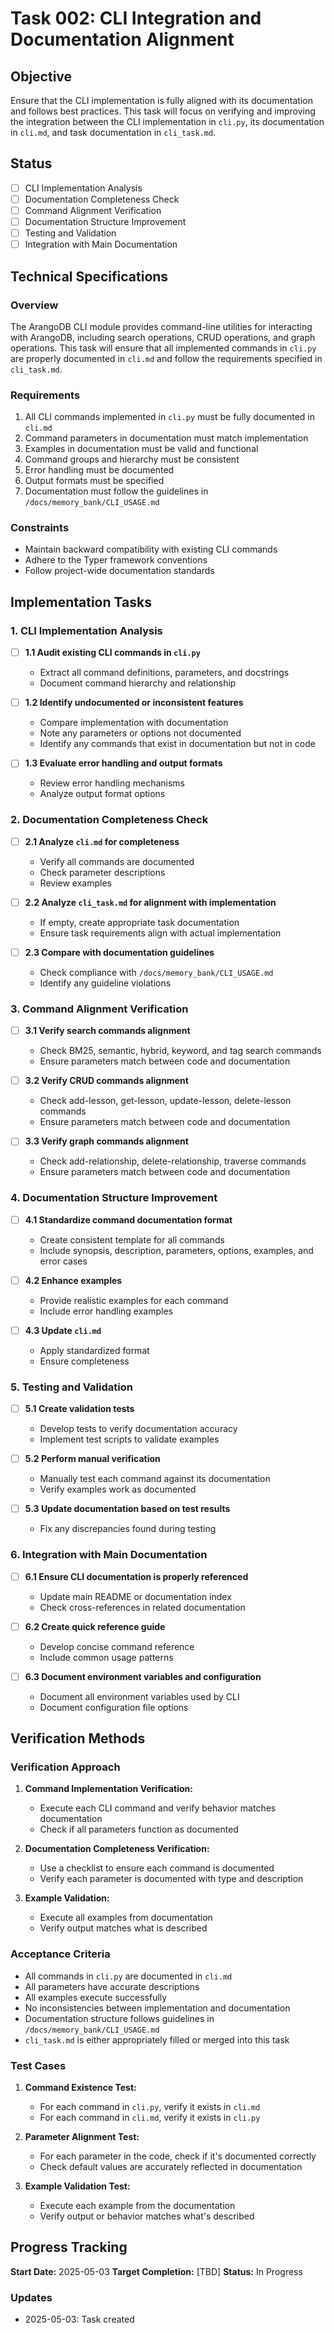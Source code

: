 # Task 002: CLI Integration and Documentation Alignment

## Objective

Ensure that the CLI implementation is fully aligned with its documentation and follows best practices. This task will focus on verifying and improving the integration between the CLI implementation in `cli.py`, its documentation in `cli.md`, and task documentation in `cli_task.md`.

## Status

- [ ] CLI Implementation Analysis
- [ ] Documentation Completeness Check
- [ ] Command Alignment Verification
- [ ] Documentation Structure Improvement
- [ ] Testing and Validation
- [ ] Integration with Main Documentation

## Technical Specifications

### Overview

The ArangoDB CLI module provides command-line utilities for interacting with ArangoDB, including search operations, CRUD operations, and graph operations. This task will ensure that all implemented commands in `cli.py` are properly documented in `cli.md` and follow the requirements specified in `cli_task.md`.

### Requirements

1. All CLI commands implemented in `cli.py` must be fully documented in `cli.md`
2. Command parameters in documentation must match implementation
3. Examples in documentation must be valid and functional
4. Command groups and hierarchy must be consistent
5. Error handling must be documented
6. Output formats must be specified
7. Documentation must follow the guidelines in `/docs/memory_bank/CLI_USAGE.md`

### Constraints

- Maintain backward compatibility with existing CLI commands
- Adhere to the Typer framework conventions
- Follow project-wide documentation standards

## Implementation Tasks

### 1. CLI Implementation Analysis

- [ ] **1.1 Audit existing CLI commands in `cli.py`**
  - Extract all command definitions, parameters, and docstrings
  - Document command hierarchy and relationship

- [ ] **1.2 Identify undocumented or inconsistent features**
  - Compare implementation with documentation
  - Note any parameters or options not documented
  - Identify any commands that exist in documentation but not in code

- [ ] **1.3 Evaluate error handling and output formats**
  - Review error handling mechanisms
  - Analyze output format options

### 2. Documentation Completeness Check

- [ ] **2.1 Analyze `cli.md` for completeness**
  - Verify all commands are documented
  - Check parameter descriptions
  - Review examples

- [ ] **2.2 Analyze `cli_task.md` for alignment with implementation**
  - If empty, create appropriate task documentation
  - Ensure task requirements align with actual implementation

- [ ] **2.3 Compare with documentation guidelines**
  - Check compliance with `/docs/memory_bank/CLI_USAGE.md`
  - Identify any guideline violations

### 3. Command Alignment Verification

- [ ] **3.1 Verify search commands alignment**
  - Check BM25, semantic, hybrid, keyword, and tag search commands
  - Ensure parameters match between code and documentation

- [ ] **3.2 Verify CRUD commands alignment**
  - Check add-lesson, get-lesson, update-lesson, delete-lesson commands
  - Ensure parameters match between code and documentation

- [ ] **3.3 Verify graph commands alignment**
  - Check add-relationship, delete-relationship, traverse commands
  - Ensure parameters match between code and documentation

### 4. Documentation Structure Improvement

- [ ] **4.1 Standardize command documentation format**
  - Create consistent template for all commands
  - Include synopsis, description, parameters, options, examples, and error cases

- [ ] **4.2 Enhance examples**
  - Provide realistic examples for each command
  - Include error handling examples

- [ ] **4.3 Update `cli.md`**
  - Apply standardized format
  - Ensure completeness

### 5. Testing and Validation

- [ ] **5.1 Create validation tests**
  - Develop tests to verify documentation accuracy
  - Implement test scripts to validate examples

- [ ] **5.2 Perform manual verification**
  - Manually test each command against its documentation
  - Verify examples work as documented

- [ ] **5.3 Update documentation based on test results**
  - Fix any discrepancies found during testing

### 6. Integration with Main Documentation

- [ ] **6.1 Ensure CLI documentation is properly referenced**
  - Update main README or documentation index
  - Check cross-references in related documentation

- [ ] **6.2 Create quick reference guide**
  - Develop concise command reference
  - Include common usage patterns

- [ ] **6.3 Document environment variables and configuration**
  - Document all environment variables used by CLI
  - Document configuration file options

## Verification Methods

### Verification Approach

1. **Command Implementation Verification:**
   - Execute each CLI command and verify behavior matches documentation
   - Check if all parameters function as documented

2. **Documentation Completeness Verification:**
   - Use a checklist to ensure each command is documented
   - Verify each parameter is documented with type and description

3. **Example Validation:**
   - Execute all examples from documentation
   - Verify output matches what is described

### Acceptance Criteria

- All commands in `cli.py` are documented in `cli.md`
- All parameters have accurate descriptions
- All examples execute successfully
- No inconsistencies between implementation and documentation
- Documentation structure follows guidelines in `/docs/memory_bank/CLI_USAGE.md`
- `cli_task.md` is either appropriately filled or merged into this task

### Test Cases

1. **Command Existence Test:**
   - For each command in `cli.py`, verify it exists in `cli.md`
   - For each command in `cli.md`, verify it exists in `cli.py`

2. **Parameter Alignment Test:**
   - For each parameter in the code, check if it's documented correctly
   - Check default values are accurately reflected in documentation

3. **Example Validation Test:**
   - Execute each example from the documentation
   - Verify output or behavior matches what's described

## Progress Tracking

**Start Date:** 2025-05-03
**Target Completion:** [TBD]
**Status:** In Progress

### Updates

- 2025-05-03: Task created